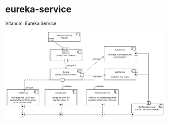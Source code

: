 # eureka-service
Vitanum: Eureka Service

![alt text](https://github.com/cdinescu/eureka-service/blob/master/vitanum_architecture.png)
